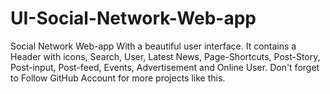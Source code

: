 # UI-Social-Network-Web-app

Social Network Web-app With a beautiful user interface. It contains a Header with icons, Search, User, Latest News, Page-Shortcuts, Post-Story, Post-input, Post-feed, Events, Advertisement and Online User. Don't forget to Follow GitHub Account for more projects like this.

